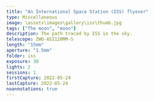 ```yaml
---
title: "An International Space Station (ISS) flyover"
type: Miscellaneous
image: \assets\images\gallery\iss\thumb.jpg
tags: ["The moon", "moon"]
description: The path traced by ISS in the sky.
telescope: ZWO-ASI120MM-S
length: "15mm"
aperture: "1.5mm"
folder: iss
exposure: 30
lights: 2
sessions: 1
firstCapture: 2022-05-24
lastCapture: 2022-05-24
noannotations: true
---
```

